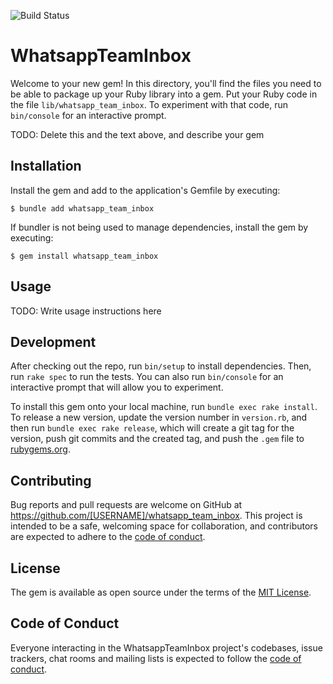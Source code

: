 ![Build Status](https://github.com/adiwids/wati_io_api_wrapper/actions/workflows/main.yml/badge.svg?branch=master)

# WhatsappTeamInbox

Welcome to your new gem! In this directory, you'll find the files you need to be able to package up your Ruby library into a gem. Put your Ruby code in the file `lib/whatsapp_team_inbox`. To experiment with that code, run `bin/console` for an interactive prompt.

TODO: Delete this and the text above, and describe your gem

## Installation

Install the gem and add to the application's Gemfile by executing:

    $ bundle add whatsapp_team_inbox

If bundler is not being used to manage dependencies, install the gem by executing:

    $ gem install whatsapp_team_inbox

## Usage

TODO: Write usage instructions here

## Development

After checking out the repo, run `bin/setup` to install dependencies. Then, run `rake spec` to run the tests. You can also run `bin/console` for an interactive prompt that will allow you to experiment.

To install this gem onto your local machine, run `bundle exec rake install`. To release a new version, update the version number in `version.rb`, and then run `bundle exec rake release`, which will create a git tag for the version, push git commits and the created tag, and push the `.gem` file to [rubygems.org](https://rubygems.org).

## Contributing

Bug reports and pull requests are welcome on GitHub at https://github.com/[USERNAME]/whatsapp_team_inbox. This project is intended to be a safe, welcoming space for collaboration, and contributors are expected to adhere to the [code of conduct](https://github.com/[USERNAME]/whatsapp_team_inbox/blob/master/CODE_OF_CONDUCT.md).

## License

The gem is available as open source under the terms of the [MIT License](https://opensource.org/licenses/MIT).

## Code of Conduct

Everyone interacting in the WhatsappTeamInbox project's codebases, issue trackers, chat rooms and mailing lists is expected to follow the [code of conduct](https://github.com/[USERNAME]/whatsapp_team_inbox/blob/master/CODE_OF_CONDUCT.md).
